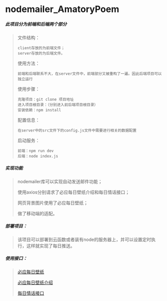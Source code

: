 # nodemailer_AmatoryPoem
##### 此项目分为前端和后端两个部分

> 文件结构：
>
> ```
> client存放的为前端文件；
> server存放的为后端文件。
> ```
>
> 使用方法：
>
> ```
> 前端和后端联系不大，在server文件中，前端部分又被重构了一遍。因此后端项目可以独立运行
> ```
>
> 使用步骤：
>
> ```
> 克隆项目：git clone 项目地址
> 进入项目根目录：（分别进入前后端项目根目录）
> 安装依赖：npm install
> ```
>
> 配置信息：
>
> ```
> 在server中的src文件下的config.js文件中需要进行相关的数据配置
> ```
>
> 启动服务：
>
> ```
> 前端：npm run dev
> 后端：node index.js
> ```

##### 实现功能

> nodemailer库可以实现自动发送邮件功能；
>
> 使用axios分别请求了必应每日壁纸介绍和每日情话接口；
>
> 网页背景图片使用了必应每日壁纸；
>
> 做了移动端的适配。

##### 部署项目：

>该项目可以部署到云函数或者装有node的服务器上，并可以设置定时执行，这样就实现了每日推送。

##### 使用接口：

> [必应每日壁纸](http://bing.getlove.cn/bingImage)
>
> [必应每日壁纸介绍](http://bing.getlove.cn/latelyBingImageStory)
>
> [每日情话接口](https://api.uomg.com/api/rand.qinghua?format=json)

